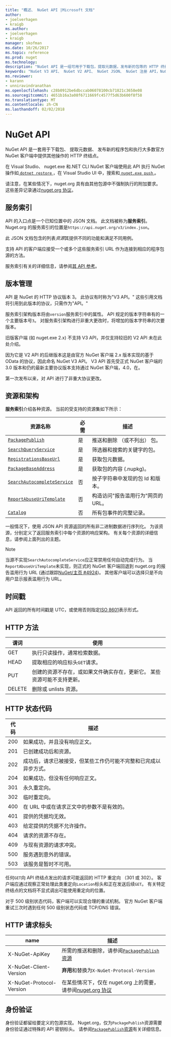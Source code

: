 ```yaml
---
title: "概述、 NuGet API |Microsoft 文档"
author:
- joelverhagen
- kraigb
ms.author:
- joelverhagen
- kraigb
manager: skofman
ms.date: 10/26/2017
ms.topic: reference
ms.prod: nuget
ms.technology: 
description: "NuGet API 是一组可用于下载包，提取元数据，发布新的包等的 HTTP 终结点。"
keywords: "NuGet V3 API、 NuGet V2 API、 NuGet JSON、 NuGet 注册 API，NuGet API 平面容器、 NuGet nupkg API、 NuGet 元数据 API、 NuGet 搜索 API、 NuGet 推送 API，NuGe 发布 API，NuGet 删除 API，NuGet 不列出 API，NuGet 协议"
ms.reviewer:
- karann
- unniravindranathan
ms.openlocfilehash: c28b0912be6dbccab06078100cb71821c3658e08
ms.sourcegitcommit: 4651b16a3a08f6711669fc4577f5d63b600f8f58
ms.translationtype: MT
ms.contentlocale: zh-CN
ms.lasthandoff: 02/02/2018
---
```

# <a name="nuget-api"></a>NuGet API

NuGet API 是一套用于下载包、 提取元数据、 发布新的程序包和执行大多数官方 NuGet 客户端中提供其他操作的 HTTP 终结点。

在 Visual Studio、 nuget.exe 和.NET CLI NuGet 客户端使用此 API 执行 NuGet 操作如[ `dotnet restore` ](/dotnet/articles/core/preview3/tools/dotnet-restore)，在 Visual Studio UI 中，搜索和[ `nuget.exe push` ](../tools/cli-ref-push.md)。

请注意，在某些情况下，nuget.org 具有由其他包源中不强制执行的附加要求。 这些差异记录通过[nuget.org 协议](nuget-protocols.md)。

## <a name="service-index"></a>服务索引

API 的入口点是一个已知位置中的 JSON 文档。 此文档被称为**服务索引**。
Nuget.org 的服务索引的位置是`https://api.nuget.org/v3/index.json`。

此 JSON 文档包含的列表*资源*其提供不同的功能和满足不同用例。

支持 API 的客户端应接受一个或多个这些服务索引 URL 作为连接到相应的程序包源的方法。

服务索引有关的详细信息，请参阅[其 API 参考](service-index.md)。

## <a name="versioning"></a>版本管理

API 是 NuGet 的 HTTP 协议版本 3。 此协议有时称为"V3 API。" 这些引用文档将引用到此版本的协议，只需作为"API。"

服务索引架构版本将由`version`服务索引中的属性。 API 规定的版本字符串有的一个主要版本号`3`。 对服务索引架构进行非重大更改时，将增加的版本字符串的次要版本。

旧版客户端 (如 nuget.exe 2.x) 不支持 V3 API，并仅支持较旧的 V2 API 未在此处介绍。

因为它是 V2 API 的后继版本这是由官方 NuGet 客户端 2.x 版本实现的基于 OData 的协议，因此命名 NuGet V3 API。 V3 API 首先受正式 NuGet 客户端的 3.0 版本和仍的最新主要协议版本支持通过 NuGet 客户端，4.0，在。 

第一次发布以来，对 API 进行了非重大协议更改。

## <a name="resources-and-schema"></a>资源和架构

**服务索引**介绍各种资源。 当前的受支持的资源集如下所示：

资源名称                                                          | 必需 | 描述
---------------------------------------------------------------------- | -------- | -----------
[`PackagePublish`](package-publish-resource.md)                        | 是      | 推送和删除 （或不列出） 包。
[`SearchQueryService`](search-query-service-resource.md)               | 是      | 筛选器和搜索的关键字的包。
[`RegistrationsBaseUrl`](registration-base-url-resource.md)            | 是      | 获取包元数据。
[`PackageBaseAddress`](package-base-address-resource.md)               | 是      | 获取包的内容 (.nupkg)。
[`SearchAutocompleteService`](search-autocomplete-service-resource.md) | 否       | 按子字符串中发现的包 Id 和版本。
[`ReportAbuseUriTemplate`](report-abuse-resource.md)                   | 否       | 构造访问"报告滥用行为"网页的 URL。
[`Catalog`](catalog-resource.md)                                       | 否       | 所有包事件的完整记录。

一般情况下，使用 JSON API 资源返回的所有非二进制数据进行序列化。 为该资源，分别定义了返回服务索引中每个资源的响应架构。 有关每个资源的详细信息，请参阅上面列出的主题。

> [!Note]
> 当源不实现`SearchAutocompleteService`应正常禁用任何自动完成行为。 当`ReportAbuseUriTemplate`未实现，则正式的 NuGet 客户端回退到 nuget.org 的报告滥用行为 URL (通过跟踪[NuGet/主页 #4924](https://github.com/NuGet/Home/issues/4924))。 其他客户端可以选择只是不向用户显示报表滥用行为 URL。

## <a name="timestamps"></a>时间戳

API 返回的所有时间戳是 UTC，或使用否则指定[ISO 8601](https://www.iso.org/iso-8601-date-and-time-format.html)表示形式。 

## <a name="http-methods"></a>HTTP 方法

谓词   | 使用
------ | -----------
GET    | 执行只读操作，通常检索数据。
HEAD   | 提取相应的响应标头`GET`请求。
PUT    | 创建的资源不存在，或如果文件确实存在，更新它。 某些资源可能不支持更新。
DELETE | 删除或 unlists 资源。

## <a name="http-status-codes"></a>HTTP 状态代码

代码 | 描述
---- | -----
200  | 如果成功，并且没有响应正文。
201  | 已创建成功后和资源。
202  | 成功后，请求已被接受，但某些工作仍可能不完整和已完成以异步方式。
204  | 如果成功，但没有任何响应正文。
301  | 永久重定向。
302  | 临时重定向。
400  | 在 URL 中或在请求正文中的参数不是有效的。
401  | 提供的凭据均无效。
403  | 给定提供的凭据不允许操作。
404  | 请求的资源不存在。
409  | 与现有资源的请求冲突。
500  | 服务遇到意外的错误。
503  | 该服务是暂时不可用。

任何`GET`向 API 终结点发出的请求可能返回的 HTTP 重定向 （301 或 302）。 客户端应通过观察正常处理此类重定向`Location`标头和正在发送后续`GET`。 有关特定终结点的文档将不显式调出可能使用重定向的位置。

对于 500 级别状态代码，客户端可以实现合理的重试机制。 官方 NuGet 客户端重试三次时遇到任何 500 级别状态代码或 TCP/DNS 错误。

## <a name="http-request-headers"></a>HTTP 请求标头

name                     | 描述
------------------------ | -----------
X-NuGet-ApiKey           | 所需的推送和删除，请参阅[`PackagePublish`资源](package-publish-resource.md)
X-NuGet-Client-Version   | **弃用**和替换为`X-NuGet-Protocol-Version`
X-NuGet-Protocol-Version | 在某些情况下，仅在 nuget.org 上的需要，请参阅[nuget.org 协议](NuGet-Protocols.md)

## <a name="authentication"></a>身份验证

身份验证都留给要定义的包源实现。 Nuget.org，仅为`PackagePublish`资源需要身份验证通过特殊的 API 密钥标头。 请参阅[`PackagePublish`资源](package-publish-resource.md)有关详细信息。
